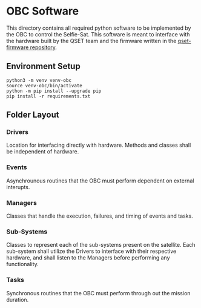 # OBC Software
This directory contains all required python software to be implemented by the OBC to control the Selfie-Sat. This software is meant to interface with the hardware built by the QSET team and the firmware written in the [qset-firmware repository](https://github.com/queens-satellite-team/qset-firmware). 

## Environment Setup

```
python3 -m venv venv-obc
source venv-obc/bin/activate
python -m pip install --upgrade pip
pip install -r requirements.txt
```

## Folder Layout
### Drivers
Location for interfacing directly with hardware. Methods and classes shall be independent of hardware.

### Events
Asynchrounous routines that the OBC must perform dependent on external interupts.

### Managers
Classes that handle the execution, failures, and timing of events and tasks.

### Sub-Systems
Classes to represent each of the sub-systems present on the satellite. Each sub-system shall utilize the Drivers to interface with their respective hardware, and shall listen to the Managers before performing any functionality.

### Tasks
Synchronous routines that the OBC must perform through out the mission duration. 

